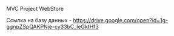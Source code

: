 MVC Project WebStore

Ссылка на базу данных - https://drive.google.com/open?id=1g-ggnpZSpQAKPNje-cy33bC_leGktHf3
